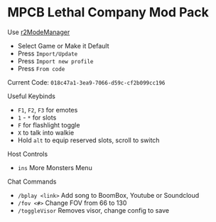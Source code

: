 # MPCB Lethal Company Mod Pack
Use [r2ModeManager](https://thunderstore.io/package/ebkr/r2modman/)
- Select Game or Make it Default
- Press `Import/Update`
- Press `Import new profile`
- Press `From code`

Current Code: `018c47a1-3ea9-7066-d59c-cf2b099cc196`

Useful Keybinds
- `F1`, `F2`, `F3` for emotes
- `1` - `*` for slots
- `F` for flashlight toggle
- `X` to talk into walkie
- Hold `alt` to equip reserved slots, scroll to switch

Host Controls
- `ins` More Monsters Menu

Chat Commands
- `/bplay <link>` Add song to BoomBox, Youtube or Soundcloud
- `/fov <#>` Change FOV from 66 to 130
- `/toggleVisor` Removes visor, change config to save
